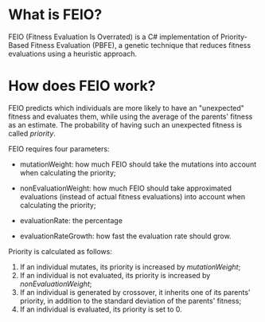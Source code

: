 # What is FEIO?
FEIO (Fitness Evaluation Is Overrated) is a C# implementation of Priority-Based Fitness Evaluation (PBFE), a genetic technique
that reduces fitness evaluations using a heuristic approach.

# How does FEIO work?
FEIO predicts which individuals are more likely to have an "unexpected" fitness and evaluates them, while using the average of the parents' fitness as an estimate. The probability of having such an unexpected fitness is called _priority_.

FEIO requires four parameters:

* mutationWeight: how much FEIO should take the mutations into account when calculating the priority;

* nonEvaluationWeight: how much FEIO should take approximated evaluations (instead of actual fitness evaluations) into account when calculating the priority;

* evaluationRate: the percentage 

* evaluationRateGrowth: how fast the evaluation rate should grow.

Priority is calculated as follows:

1. If an individual mutates, its priority is increased by _mutationWeight_;
2. If an individual is not evaluated, its priority is increased by _nonEvaluationWeight_;
3. If an individual is generated by crossover, it inherits one of its parents' priority, in addition to the standard deviation of the parents' fitness;
4. If an individual is evaluated, its priority is set to 0.
